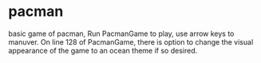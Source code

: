 # pacman
basic game of pacman, Run PacmanGame to play, use arrow keys to manuver. On line 128 of PacmanGame, there is option to change the visual appearance of the game to an ocean theme if so desired.
